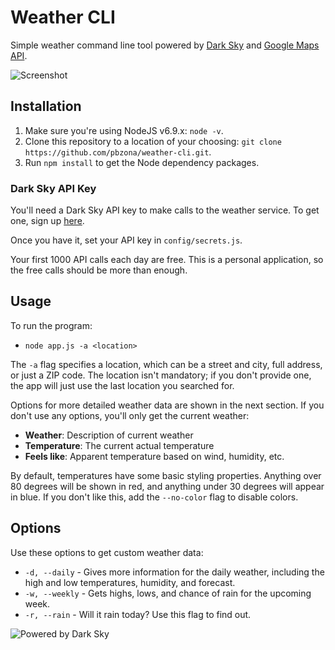 # Weather CLI

Simple weather command line tool powered by [Dark
Sky](https://darksky.net/poweredby/) and [Google Maps
API](https://developers.google.com/maps/).

![Screenshot](http://imgur.com/bivPx9U)

## Installation

1.  Make sure you're using NodeJS v6.9.x: `node -v`.
2.  Clone this repository to a location of your choosing: `git clone
    https://github.com/pbzona/weather-cli.git`.
3.  Run `npm install` to get the Node dependency packages.

### Dark Sky API Key

You'll need a Dark Sky API key to make calls to the weather service. To get
one, sign up [here](https://darksky.net/dev/).

Once you have it, set your API key in `config/secrets.js`.

Your first 1000 API calls each day are free. This is a personal
application, so the free calls should be more than enough.

## Usage

To run the program:

-   `node app.js -a <location>`

The `-a` flag specifies a location, which can be a street and city, full address,
or just a ZIP code. The location isn't mandatory; if you don't provide one,
the app will just use the last location you searched for.

Options for more detailed weather data are shown in the next section. If you don't use any options, you'll only get the current weather:

-   **Weather**: Description of current weather
-   **Temperature**: The current actual temperature
-   **Feels like**: Apparent temperature based on wind, humidity, etc.

By default, temperatures have some basic styling properties. Anything over 80 degrees will be shown in red, and anything under 30 degrees will appear in blue. If you don't like this, add the `--no-color` flag to disable colors.

## Options

Use these options to get custom weather data:

-   `-d, --daily` - Gives more information for the daily weather, including the high and low temperatures, humidity, and forecast.
-   `-w, --weekly` - Gets highs, lows, and chance of rain for the upcoming week.
-   `-r, --rain` - Will it rain today? Use this flag to find out.

![Powered by Dark Sky](https://darksky.net/dev/img/attribution/poweredby-oneline.png)
